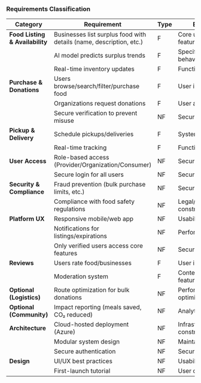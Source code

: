### Requirements Classification

| **Category**               | **Requirement**                                                                 | **Type** | **Explanation**                                                                 |
|----------------------------|---------------------------------------------------------------------------------|----------|---------------------------------------------------------------------------------|
| **Food Listing & Availability** | Businesses list surplus food with details (name, description, etc.)              | F        | Core user-facing feature                                                        |
|                            | AI model predicts surplus trends                                                | F        | Specific system behavior                                                        |
|                            | Real-time inventory updates                                                     | F        | Functional capability                                                           |
| **Purchase & Donations**    | Users browse/search/filter/purchase food                                        | F        | User interaction flow                                                           |
|                            | Organizations request donations                                                 | F        | User action                                                                     |
|                            | Secure verification to prevent misuse                                           | NF       | Security constraint                                                             |
| **Pickup & Delivery**       | Schedule pickups/deliveries                                                     | F        | System feature                                                                  |
|                            | Real-time tracking                                                              | F        | Functional capability                                                           |
| **User Access**             | Role-based access (Provider/Organization/Consumer)                              | NF       | Security model                                                                  |
|                            | Secure login for all users                                                      | NF       | Security standard                                                               |
| **Security & Compliance**   | Fraud prevention (bulk purchase limits, etc.)                                   | NF       | Security policy                                                                 |
|                            | Compliance with food safety regulations                                         | NF       | Legal/regulatory constraint                                                    |
| **Platform UX**             | Responsive mobile/web app                                                       | NF       | Usability standard                                                              |
|                            | Notifications for listings/expirations                                          | NF       | Performance/reliability                                                         |
|                            | Only verified users access core features                                        | NF       | Security constraint                                                             |
| **Reviews**                 | Users rate food/businesses                                                      | F        | User interaction                                                                |
|                            | Moderation system                                                               | F        | Content control feature                                                         |
| **Optional (Logistics)**    | Route optimization for bulk donations                                           | NF       | Performance optimization                                                        |
| **Optional (Community)**    | Impact reporting (meals saved, CO₂ reduced)                                     | NF       | Analytics/scalability                                                           |
| **Architecture**            | Cloud-hosted deployment (Azure)                                                 | NF       | Infrastructure constraint                                                       |
|                            | Modular system design                                                           | NF       | Maintainability                                                                 |
|                            | Secure authentication                                                           | NF       | Security                                                                        |
| **Design**                  | UI/UX best practices                                                            | NF       | Usability                                                                       |
|                            | First-launch tutorial                                                           | NF       | User onboarding                                                                 |